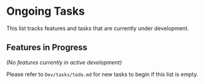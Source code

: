 # Ongoing Tasks

This list tracks features and tasks that are currently under development.

## Features in Progress
*(No features currently in active development)*

Please refer to `Dev/tasks/todo.md` for new tasks to begin if this list is empty.
